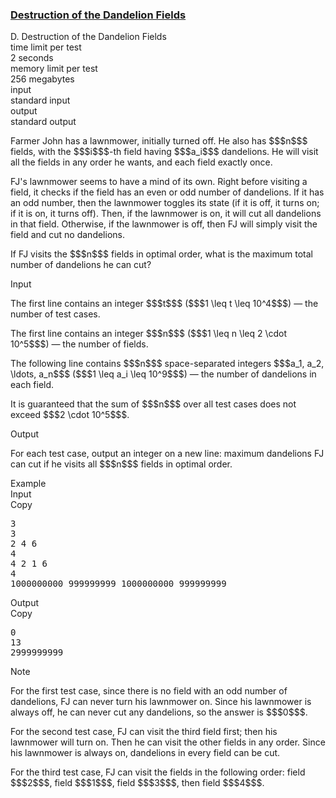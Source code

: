 <h3><a href="https://codeforces.com/contest/2148/problem/D" target="_blank" rel="noopener noreferrer">Destruction of the Dandelion Fields</a></h3>

<div class="header"><div class="title">D. Destruction of the Dandelion Fields</div><div class="time-limit"><div class="property-title">time limit per test</div>2 seconds</div><div class="memory-limit"><div class="property-title">memory limit per test</div>256 megabytes</div><div class="input-file input-standard"><div class="property-title">input</div>standard input</div><div class="output-file output-standard"><div class="property-title">output</div>standard output</div></div><div><p>Farmer John has a lawnmower, initially turned off. He also has $$$n$$$ fields, with the $$$i$$$-th field having $$$a_i$$$ dandelions. He will visit all the fields in any order he wants, and each field <span class="tex-font-style-bf">exactly once</span>.</p><p>FJ's lawnmower seems to have a mind of its own. Right before visiting a field, it checks if the field has an even or odd number of dandelions. If it has an odd number, then the lawnmower toggles its state (if it is off, it turns on; if it is on, it turns off). Then, if the lawnmower is on, it will cut all dandelions in that field. Otherwise, if the lawnmower is off, then FJ will simply visit the field and cut no dandelions.</p><p>If FJ visits the $$$n$$$ fields in optimal order, what is the maximum total number of dandelions he can cut?</p></div><div class="input-specification"><div class="section-title">Input</div><p>The first line contains an integer $$$t$$$ ($$$1 \leq t \leq 10^4$$$) — the number of test cases.</p><p>The first line contains an integer $$$n$$$ ($$$1 \leq n \leq 2 \cdot 10^5$$$) — the number of fields.</p><p>The following line contains $$$n$$$ space-separated integers $$$a_1, a_2, \ldots, a_n$$$ ($$$1 \leq a_i \leq 10^9$$$) — the number of dandelions in each field.</p><p>It is guaranteed that the sum of $$$n$$$ over all test cases does not exceed $$$2 \cdot 10^5$$$.</p></div><div class="output-specification"><div class="section-title">Output</div><p>For each test case, output an integer on a new line: maximum dandelions FJ can cut if he visits all $$$n$$$ fields in optimal order.</p></div><div class="sample-tests"><div class="section-title">Example</div><div class="sample-test"><div class="input"><div class="title">Input<div title="Copy" data-clipboard-target="#id0022359477791901927" id="id0007186523261111999" class="input-output-copier">Copy</div></div><pre id="id0022359477791901927"><div class="test-example-line test-example-line-even test-example-line-0">3</div><div class="test-example-line test-example-line-odd test-example-line-1">3</div><div class="test-example-line test-example-line-odd test-example-line-1">2 4 6</div><div class="test-example-line test-example-line-even test-example-line-2">4</div><div class="test-example-line test-example-line-even test-example-line-2">4 2 1 6</div><div class="test-example-line test-example-line-odd test-example-line-3">4</div><div class="test-example-line test-example-line-odd test-example-line-3">1000000000 999999999 1000000000 999999999</div></pre></div><div class="output"><div class="title">Output<div title="Copy" data-clipboard-target="#id009571232639106131" id="id007280146317727659" class="input-output-copier">Copy</div></div><pre id="id009571232639106131">0
13
2999999999
</pre></div></div></div><div class="note"><div class="section-title">Note</div><p>For the first test case, since there is no field with an odd number of dandelions, FJ can never turn his lawnmower on. Since his lawnmower is always off, he can never cut any dandelions, so the answer is $$$0$$$.</p><p>For the second test case, FJ can visit the third field first; then his lawnmower will turn on. Then he can visit the other fields in any order. Since his lawnmower is always on, dandelions in every field can be cut.</p><p>For the third test case, FJ can visit the fields in the following order: field $$$2$$$, field $$$1$$$, field $$$3$$$, then field $$$4$$$.</p></div>